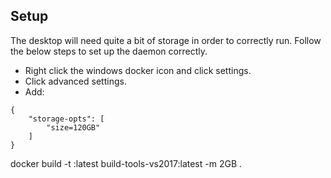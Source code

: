 ## Setup

The desktop will need quite a bit of storage in order to correctly run. Follow the below steps to set up the daemon correctly.
- Right click the windows docker icon and click settings.
- Click advanced settings.
- Add:

```
{
    "storage-opts": [
        "size=120GB"
    ]
}
```

docker build -t :latest build-tools-vs2017:latest -m 2GB .